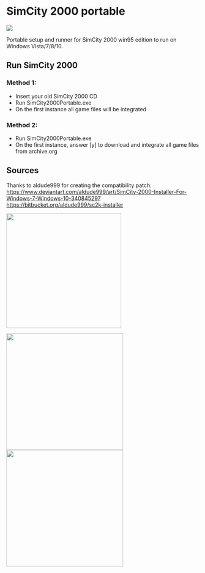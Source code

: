# SimCity 2000 portable
![](https://media.contentapi.ea.com/content/dam/gin/images/2017/01/simcity-2000-key-art.jpg.adapt.crop2x1.512p.jpg)

Portable setup and runner for SimCity 2000 win95 edition to run on Windows Vista/7/8/10.

## Run SimCity 2000 
### Method 1: 
- Insert your old SimCity 2000 CD
- Run SimCity2000Portable.exe 
- On the first instance all game files will be integrated

### Method 2: 
- Run SimCity2000Portable.exe 
- On the first instance, answer [y] to download and integrate all game files from archive.org

## Sources
Thanks to aldude999 for creating the compatibility patch:<br>
https://www.deviantart.com/aldude999/art/SimCity-2000-Installer-For-Windows-7-Windows-10-340845297<br>
https://bitbucket.org/aldude999/sc2k-installer

<img src="https://media.contentapi.ea.com/content/dam/gin/images/2017/01/simcity-key-art.jpg" height="300">
<p float="left">
<img src="https://media.contentapi.ea.com/content/dam/gin/images/2017/01/simcity-buildit-keyart.jpg" height="305">
<img src="https://media.contentapi.ea.com/content/dam/gin/images/2017/01/simcity-2000-key-art.jpg" height="305">
</p>
